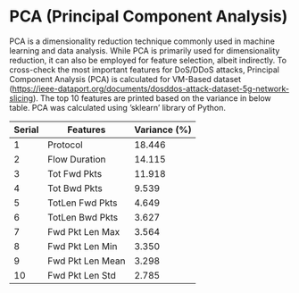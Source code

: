 # PCA (Principal Component Analysis)
PCA is a dimensionality reduction technique commonly used in machine learning and data analysis. While PCA is primarily used for dimensionality reduction, it can also be employed for feature selection, albeit indirectly. 
To cross-check the most important features for DoS/DDoS attacks, Principal Component Analysis (PCA) is calculated for VM-Based dataset (https://ieee-dataport.org/documents/dosddos-attack-dataset-5g-network-slicing). The top 10 features are printed based on the variance in below table. PCA was calculated using ’sklearn’ library of Python.

| Serial | Features            | Variance (%) |
|--------|---------------------|--------------|
| 1      | Protocol            | 18.446       |
| 2      | Flow Duration       | 14.115       |
| 3      | Tot Fwd Pkts        | 11.918       |
| 4      | Tot Bwd Pkts        | 9.539        |
| 5      | TotLen Fwd Pkts     | 4.649        |
| 6      | TotLen Bwd Pkts     | 3.627        |
| 7      | Fwd Pkt Len Max     | 3.564        |
| 8      | Fwd Pkt Len Min     | 3.350        |
| 9      | Fwd Pkt Len Mean    | 3.298        |
| 10     | Fwd Pkt Len Std     | 2.785        |
